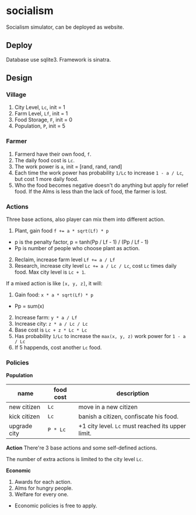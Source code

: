 # socialism
Socialism simulator, can be deployed as website.

## Deploy
Database use sqlite3. Framework is sinatra.

## Design
### Village
1. City Level, `Lc`, init = 1
2. Farm Level, `Lf`, init = 1
3. Food Storage, `F`, init = 0
4. Population, `P`, init = 5

### Farmer
1. Farmerd have their own food, `f`.
2. The daily food cost is `Lc`.
3. The work power is `a`, init = [rand, rand, rand]
4. Each time the work power has probability `1/Lc` to increase `1 - a / Lc`, but cost 1 more daily food.
5. Who the food becomes negative doesn't do anything but apply for relief food. If the Alms is less than the lack of food, the farmer is lost.

### Actions
Three base actions, also player can mix them into different action.

1. Plant, gain food `f += a * sqrt(Lf) * p`
  - p is the penalty factor, p = tanh(Pp / Lf - 1) / (Pp / Lf - 1)
  - Pp is number of people who choose plant as action.
2. Reclaim, increase farm level `Lf += a / Lf`
3. Research, increase city level `Lc += a / Lc / Lc`, cost `Lc` times daily food. Max city level is `Lc + 1`.

If a mixed action is like `[x, y, z]`, it will:

1. Gain food: `x * a * sqrt(Lf) * p`
  - Pp = sum(x)
2. Increase farm: `y * a / Lf`
3. Increase city: `z * a / Lc / Lc`
4. Base cost is `Lc + z * Lc * Lc`
5. Has probability `1/Lc` to increase the `max(x, y, z)` work power for `1 - a / Lc`
6. If 5 happends, cost another `Lc` food.

### Policies
**Population**

name|food cost|description
-|-|-
new citizen|`Lc`|move in a new citizen
kick citizen|`Lc`|banish a citizen, confiscate his food.
upgrade city|`P * Lc`|+1 city level. `Lc` must reached its upper limit.

**Action**
There're 3 base actions and some self-defined actions.

The number of extra actions is limited to the city level `Lc`.

**Economic**
1. Awards for each action.
2. Alms for hungry people.
3. Welfare for every one.

- Economic policies is free to apply.
